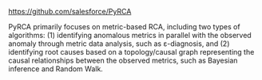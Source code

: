
https://github.com/salesforce/PyRCA

PyRCA primarily focuses on metric-based RCA, including two types of algorithms: (1) identifying anomalous metrics in parallel with the observed anomaly through metric data analysis, such as ε-diagnosis, and (2) identifying root causes based on a topology/causal graph representing the causal relationships between the observed metrics, such as Bayesian inference and Random Walk. 
